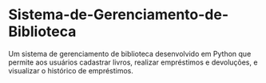 # Sistema-de-Gerenciamento-de-Biblioteca
Um sistema de gerenciamento de biblioteca desenvolvido em Python que permite aos usuários cadastrar livros, realizar empréstimos e devoluções, e visualizar o histórico de empréstimos.
